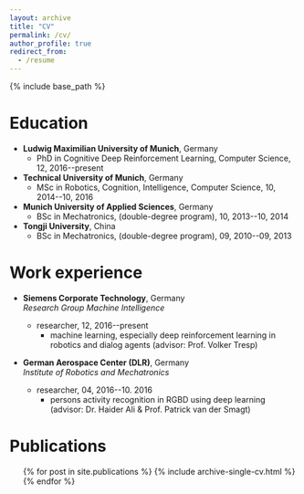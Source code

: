 ```yaml
---
layout: archive
title: "CV"
permalink: /cv/
author_profile: true
redirect_from:
  - /resume
---
```


{% include base_path %}

Education
======
* **Ludwig Maximilian University of Munich**, Germany
  - PhD in Cognitive Deep Reinforcement Learning, Computer Science, 12, 2016--present
* **Technical University of Munich**, Germany
  - MSc in Robotics, Cognition, Intelligence, Computer Science, 10, 2014--10, 2016
* **Munich University of Applied Sciences**, Germany
  - BSc in Mechatronics, (double-degree program), 10, 2013--10, 2014
* **Tongji University**, China
  - BSc in Mechatronics, (double-degree program), 09, 2010--09, 2013


Work experience
======
* **Siemens Corporate Technology**, Germany  
*Research Group Machine Intelligence*
  * researcher, 12, 2016--present
    - machine learning, especially deep reinforcement learning in robotics and dialog agents (advisor: Prof. Volker Tresp)

* **German Aerospace Center (DLR)**, Germany  
*Institute of Robotics and Mechatronics*
  * researcher, 04, 2016--10. 2016
    - persons activity recognition in RGBD using deep learning (advisor: Dr. Haider Ali & Prof. Patrick van der Smagt)
  
<!-- Skills
======
* Skill 1
* Skill 2
  * Sub-skill 2.1
  * Sub-skill 2.2
  * Sub-skill 2.3
* Skill 3 -->

Publications
======
  <ul>{% for post in site.publications %}
    {% include archive-single-cv.html %}
  {% endfor %}</ul>
  
<!-- Talks
======
  <ul>{% for post in site.talks %}
    {% include archive-single-talk-cv.html %}
  {% endfor %}</ul>
  
Teaching
======
  <ul>{% for post in site.teaching %}
    {% include archive-single-cv.html %}
  {% endfor %}</ul>
  
Service and leadership
======
* Currently signed in to 43 different slack teams -->
